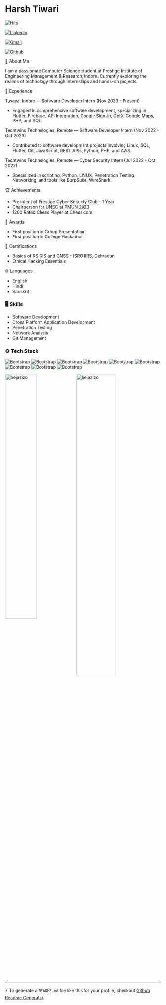 # Harsh Tiwari

[![Hits](https://hits.seeyoufarm.com/api/count/incr/badge.svg?url=https%3A%2F%2Fgithub.com%2Fhejazizo%2Fhejazizo&count_bg=%2379C83D&title_bg=%23555555&icon=&icon_color=%23E7E7E7&title=Profile+Views&edge_flat=false)](https://hits.seeyoufarm.com)

[![Linkedin](https://img.shields.io/badge/-LinkedIn-blue?style=flat&logo=Linkedin&logoColor=white)](https://www.linkedin.com/in/harsh-tiwari-a65406179/)

[![Gmail](https://img.shields.io/badge/-Gmail-c14438?style=flat&logo=Gmail&logoColor=white)](mailto:hejazizo@ualberta.ca)

[![Github](https://img.shields.io/github/followers/hejazizo?label=Follow&style=social)](https://github.com/hejazizo)

🚀 About Me

I am a passionate Computer Science student at Prestige Institute of Engineering Management & Research, Indore. Currently exploring the realms of technology through internships and hands-on projects.

💼 Experience

Tasaya, Indore — Software Developer Intern (Nov 2023 - Present)

- Engaged in comprehensive software development, specializing in Flutter, Firebase, API Integration, Google Sign-in, GetX, Google Maps, PHP, and SQL.

Techtwins Technologies, Remote — Software Developer Intern (Nov 2022 - Oct 2023)

- Contributed to software development projects involving Linux, SQL, Flutter, Git, JavaScript, REST APIs, Python, PHP, and AWS.

Techtwins Technologies, Remote — Cyber Security Intern (Jul 2022 - Oct 2022)

- Specialized in scripting, Python, LINUX, Penetration Testing, Networking, and tools like BurpSuite, WireShark.

🏆 Achievements

- President of Prestige Cyber Security Club - 1 Year
- Chairperson for UNSC at PMUN 2023
- 1200 Rated Chess Player at Chess.com

 🏅 Awards

- First position in Group Presentation
- First position in College Hackathon

 📜 Certifications

- Basics of RS GIS and GNSS - ISRO IIRS, Dehradun
- Ethical Hacking Essentials

🌐 Languages

- English
- Hindi
- Sanskrit

### 🖥 Skills

- Software Development
- Cross Platform Application Development
- Penetration Testing
- Network Analysis
- Git Management

### ⚙️ Tech Stack

![Bootstrap](https://img.shields.io/badge/-C%2B%2B-05122A?style=flat-square&logo=C++&color=353535) ![Bootstrap](https://img.shields.io/badge/-Flutter%20Framework-05122A?style=flat-square&logo=Flutter-Framework&color=353535) ![Bootstrap](https://img.shields.io/badge/-Python-05122A?style=flat-square&logo=Python&color=353535) ![Bootstrap](https://img.shields.io/badge/-SQL-05122A?style=flat-square&logo=SQL&color=353535) ![Bootstrap](https://img.shields.io/badge/-Git-05122A?style=flat-square&logo=Git&color=353535) ![Bootstrap](https://img.shields.io/badge/-GitHub-05122A?style=flat-square&logo=GitHub&color=353535) ![Bootstrap](https://img.shields.io/badge/-Dart-05122A?style=flat-square&logo=Dart&color=353535) ![Bootstrap](https://img.shields.io/badge/-JavaScript-05122A?style=flat-square&logo=JavaScript&color=353535) ![Bootstrap](https://img.shields.io/badge/-Linux-05122A?style=flat-square&logo=Linux&color=353535)

<div>
  <img width="45%" align="left" src="https://github-readme-stats.vercel.app/api/top-langs?username=hejazizo&show_icons=true&locale=en&layout=compact" alt="hejazizo" />
  <img width="50%"  src="https://github-readme-streak-stats.herokuapp.com/?user=hejazizo&" alt="hejazizo" />
</div>


---
:zap: To generate a `README.md` file like this for your profile, checkout [Github Readme Generator](https://hejazizo-github-profile-readme-srcstreamlit-app-i6skm7.streamlit.app/).
